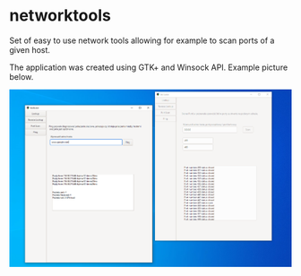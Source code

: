 # networktools
Set of easy to use network tools allowing for example to scan ports of a given host.

The application was created using GTK+ and Winsock API.
Example picture below.

![alt text](https://github.com/Atheam/networktools/blob/master/example.png)
